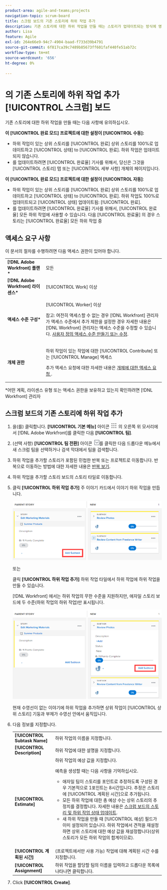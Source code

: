 ```yaml
---
product-area: agile-and-teams;projects
navigation-topic: scrum-board
title: 스크럼 보드의 기존 스토리에 하위 작업 추가
description: 기존 스토리에 대한 하위 작업을 만들 때는 스토리가 업데이트되는 방식에 영향을 주므로 프로젝트에 대한 완료 모드 설정을 기억하십시오.
author: Lisa
feature: Agile
exl-id: 264e66e9-94c7-4904-baad-f733d39b4791
source-git-commit: 6f817ca39c7489b85673ff601faf440fe51ab72c
workflow-type: tm+mt
source-wordcount: '656'
ht-degree: 0%

---
```


# 의 기존 스토리에 하위 작업 추가 [!UICONTROL 스크럼] 보드

기존 스토리에 대한 하위 작업을 만들 때는 다음 사항에 유의하십시오.

**이 [!UICONTROL 완료 모드] 프로젝트에 대한 설정이 [!UICONTROL 수동]:**

* 하위 작업이 있는 상위 스토리를 [!UICONTROL 완료] 상위 스토리를 100%로 업데이트하고 [!UICONTROL 상태] to [!UICONTROL 완료]. 하위 작업은 업데이트되지 않습니다.
* 를 업데이트하려면 [!UICONTROL 완료율] 기사를 위해서, 당신은 그것을 [!UICONTROL 스토리] 탭 또는 [!UICONTROL 세부 사항] 개체의 페이지입니다.

**이 [!UICONTROL 완료 모드] 프로젝트에 대한 설정이 [!UICONTROL 자동]**:

* 하위 작업이 있는 상위 스토리를 [!UICONTROL 완료] 상위 스토리를 100%로 업데이트하고 [!UICONTROL 상태] to [!UICONTROL 완료]. 하위 작업도 100%로 업데이트되고 [!UICONTROL 상태] 업데이트됨: [!UICONTROL 완료].
* 를 업데이트하려면 [!UICONTROL 완료율] 기사를 위해서, [!UICONTROL 완료율] 모든 하위 작업에 사용할 수 있습니다. 다음 [!UICONTROL 완료율] 의 경우 스토리는 [!UICONTROL 완료율] 모든 하위 작업 중

## 액세스 요구 사항

이 문서의 절차를 수행하려면 다음 액세스 권한이 있어야 합니다.

<table style="table-layout:auto"> 
 <col> 
 </col> 
 <col> 
 </col> 
 <tbody> 
  <tr> 
   <td role="rowheader"><strong>[!DNL Adobe Workfront] 플랜*</strong></td> 
   <td> <p>모든</p> </td> 
  </tr> 
  <tr> 
   <td role="rowheader"><strong>[!DNL Adobe Workfront] 라이센스*</strong></td> 
   <td> <p>[!UICONTROL Work] 이상</p> </td> 
  </tr> 
  <tr> 
   <td role="rowheader"><strong>액세스 수준 구성*</strong></td> 
   <td> <p>[!UICONTROL Worker] 이상</p> <p>참고: 여전히 액세스할 수 없는 경우 [!DNL Workfront] 관리자가 액세스 수준에서 추가 제한을 설정한 경우 자세한 내용은 [!DNL Workfront] 관리자는 액세스 수준을 수정할 수 있습니다. <a href="../../../administration-and-setup/add-users/configure-and-grant-access/create-modify-access-levels.md" class="MCXref xref">사용자 정의 액세스 수준 만들기 또는 수정</a>.</p> </td> 
  </tr> 
  <tr> 
   <td role="rowheader"><strong>개체 권한</strong></td> 
   <td> <p>하위 작업이 있는 작업에 대한 [!UICONTROL Contribute] 또는 [!UICONTROL Manage] 액세스</p> <p>추가 액세스 요청에 대한 자세한 내용은 <a href="../../../workfront-basics/grant-and-request-access-to-objects/request-access.md" class="MCXref xref">개체에 대한 액세스 요청 </a>.</p> </td> 
  </tr> 
 </tbody> 
</table>

&#42;어떤 계획, 라이센스 유형 또는 액세스 권한을 보유하고 있는지 확인하려면 [!DNL Workfront] 관리자

## 스크럼 보드의 기존 스토리에 하위 작업 추가

1. 을(를) 클릭합니다. **[!UICONTROL 기본 메뉴]** 아이콘 ![](assets/main-menu-icon.png) 의 오른쪽 위 모서리에서 [!DNL Adobe Workfront]를 클릭한 다음 **[!UICONTROL 팀]**.

1. (선택 사항) **[!UICONTROL 팀 전환]** 아이콘 ![팀 전환 아이콘](assets/switch-team-icon.png)를 클릭한 다음 드롭다운 메뉴에서 새 스크럼 팀을 선택하거나 검색 막대에서 팀을 검색합니다.

1. 하위 작업을 추가할 스토리가 포함된 민첩한 반복 또는 프로젝트로 이동합니다. 반복으로 이동하는 방법에 대한 자세한 내용은 [반복 보기](../../../agile/use-scrum-in-an-agile-team/iterations/view-iteration.md).
1. 하위 작업을 추가할 스토리 보드의 스토리 타일로 이동합니다.
1. 클릭 **[!UICONTROL 하위 작업 추가]** 주 이야기 카드에서 이야기 하위 작업을 만듭니다.

   ![하위 작업 추가](assets/agile-story-addsubtask-NWE.png)

   또는

   클릭 **[!UICONTROL 하위 작업 추가]** 하위 작업 타일에서 하위 작업에 하위 작업을 만들 수 있습니다.

   [!DNL Workfront] 에서는 하위 작업의 무한 수준을 지원하지만, 애자일 스토리 보드에 두 수준(하위 작업의 하위 작업)만 표시됩니다.

   ![하위 작업 추가](assets/agile-story-addsubtask2-NWE.png)

   현재 수영선이 없는 이야기에 하위 작업을 추가하면 상위 작업이 [!UICONTROL 상위 스토리] 기둥과 부제가 수영선 안에서 움직입니다.

1. 다음 정보를 지정합니다.

   <table style="table-layout:auto">
    <col>
    <col>
    <tbody>
     <tr>
      <td role="rowheader"><strong>[!UICONTROL Subtask Name]</strong></td>
      <td> 하위 작업의 이름을 지정합니다.</td>
     </tr>
     <tr>
      <td role="rowheader"><strong>[!UICONTROL Description]</strong></td>
      <td>하위 작업에 대한 설명을 지정합니다.</td>
     </tr>
     <tr>
      <td role="rowheader"><strong>[!UICONTROL Estimate]</strong></td>
      <td>하위 작업의 예상 값을 지정합니다.<br><p>예측을 생성할 때는 다음 사항을 기억하십시오.</p>
       <ul>
        <li>애자일 팀이 스토리를 포인트로 추정하도록 구성된 경우 기본적으로 1포인트는 8시간입니다. 추정은 스토리에 [!UICONTROL 계획된 시간]으로 추가됩니다.</li>
        <li>모든 하위 작업에 대한 총 예상 수는 상위 스토리의 추정치를 결정합니다. 자세한 내용은 <a href="../../../agile/use-scrum-in-an-agile-team/scrum-board/update-status-of-stories-and-subtasks.md" class="MCXref xref">스크럼 보드의 스토리 및 하위 작업 상태 업데이트</a>.</li>
        <li>새 하위 작업을 만들 때 [!UICONTROL 예상] 필드가 이미 설정되어 있습니다. 하위 작업에서 견적을 재설정하면 상위 스토리에 대한 예상 값을 재설정합니다(상위 스토리가 모든 하위 작업의 합계이므로).</li>
       </ul><br></td>
     </tr>
     <tr>
      <td role="rowheader"><strong>[!UICONTROL 계획된 시간]</strong></td>
      <td> (프로젝트에서만 사용 가능) 작업에 대해 계획된 시간 수를 지정합니다.</td>
     </tr>
     <tr>
      <td role="rowheader"><strong>[!UICONTROL Assignment]</strong></td>
      <td>하위 작업을 할당할 팀의 이름을 입력하고 드롭다운 목록에 나타나면 클릭합니다.</td>
     </tr>
    </tbody>
   </table>

1. Click **[!UICONTROL Create]**.
